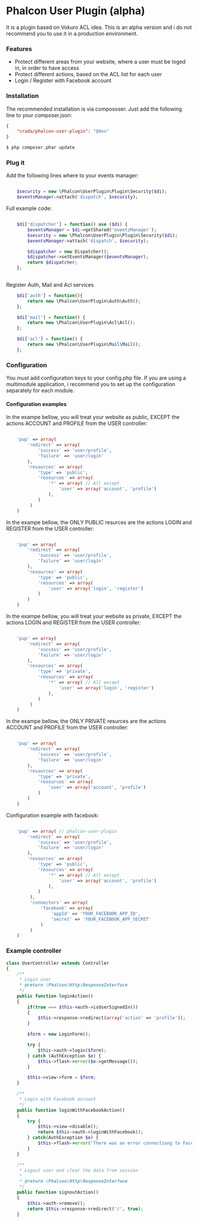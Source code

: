 # Phalcon User Plugin (alpha)

It is a plugin based on Vokuro ACL idea. This is an alpha version and i do not recommend you to use it in 
a production environment.

### Features

- Protect different areas from your website, where a user must be loged in, in order to have access
- Protect different actions, based on the ACL list for each user
- Login / Register with Facebook account

### Installation

The recommended installation is via compososer. Just add the following line to your composer.json:

```json
{
    "crada/phalcon-user-plugin": "@dev"
}
```

```bash
$ php composer.phar update
```

### Plug it

Add the following lines where to your events manager:

```php

    $security = new \Phalcon\UserPlugin\Plugin\Security($di);
    $eventsManager->attach('dispatch', $security);

```

Full example code:

```php

    $di['dispatcher'] = function() use ($di) {
        $eventsManager = $di->getShared('eventsManager');
        $security = new \Phalcon\UserPlugin\Plugin\Security($di);
        $eventsManager->attach('dispatch', $security);

        $dispatcher = new Dispatcher();
        $dispatcher->setEventsManager($eventsManager);
        return $dispatcher;
    };
    
```

Register Auth, Mail and Acl services

```php
    $di['auth'] = function(){
        return new \Phalcon\UserPlugin\Auth\Auth();
    };

    $di['mail'] = function() {
        return new \Phalcon\UserPlugin\Acl\Acl();
    };

    $di['acl'] = function() {
        return new \Phalcon\UserPlugin\Mail\Mail();
    };
```

### Configuration

You must add configuration keys to your config.php file. If you are using a multimodule application, i recommend 
you to set up the configuration separately for each module.

#### Configuration examples

In the exampe bellow, you will treat your website as public, EXCEPT the actions ACCOUNT and PROFILE from the USER 
controller:  

```php

    'pup' => array(
        'redirect' => array(
            'success' => 'user/profile',
            'failure' => 'user/login'
        ),    
        'resources' => array(
            'type' => 'public',
            'resources' => array(
                '*' => array( // All except
                    'user' => array('account', 'profile')
                ),
            )
         )
    )

```

In the exampe bellow, the ONLY PUBLIC resurces are the actions LOGIN and REGISTER from the USER controller:  

```php

    'pup' => array(
        'redirect' => array(
            'success' => 'user/profile',
            'failure' => 'user/login'
        ),    
        'resources' => array(
            'type' => 'public',
            'resources' => array(
                'user' => array('login', 'register')
            )
        )
    )

```

In the exampe bellow, you will treat your website as private, EXCEPT the actions LOGIN and REGISTER from the USER 
controller:    

```php

    'pup' => array(
        'redirect' => array(
            'success' => 'user/profile',
            'failure' => 'user/login'
        ),    
        'resources' => array(
            'type' => 'private',
            'resources' => array(
                '*' => array( // All except
                    'user' => array('login', 'register')
                ),
            )
         )
    )

```

In the exampe bellow, the ONLY PRIVATE resurces are the actions ACCOUNT and PROFILE from the USER controller:  

```php

    'pup' => array(
        'redirect' => array(
            'success' => 'user/profile',
            'failure' => 'user/login'
        ),    
        'resources' => array(
            'type' => 'private',
            'resources' => array(
                'user' => array('account', 'profile')
            )
        )
    )

```

Configuration example with facebook:

```php

    'pup' => array( // phalcon-user-plugin
        'redirect' => array(
            'success' => 'user/profile',
            'failure' => 'user/login'
        ),    
        'resources' => array(
            'type' => 'public',
            'resources' => array(
                '*' => array( // All except
                    'user' => array('account', 'profile')
                ),
            )
         ),
         'connectors' => array(
             'facebook' => array(
                 'appId' => 'YOUR_FACEBOOK_APP_ID',
                 'secret' => 'YOUR_FACEBOOK_APP_SECRET'
             )
         )
    )

```

### Example controller

```php
class UserController extends Controller
{
    /**
     * Login user
     * @return \Phalcon\Http\ResponseInterface
     */
    public function loginAction()
    {
        if(true === $this->auth->isUserSignedIn())
        {
            $this->response->redirect(array('action' => 'profile'));
        }

        $form = new LoginForm();

        try {
            $this->auth->login($form);
        } catch (AuthException $e) {
            $this->flash->error($e->getMessage());
        }

        $this->view->form = $form;
    }

    /**
     * Login with Facebook account
     */
    public function loginWithFacebookAction()
    {
        try {
            $this->view->disable();
            return $this->auth->loginWithFacebook();
        } catch(AuthException $e) {
            $this->flash->error('There was an error connectiong to Facebook.');
        }
    }

    /**
     * Logout user and clear the data from session
     *
     * @return \Phalcon\Http\ResponseInterface
     */
    public function signoutAction()
    {
        $this->auth->remove();
        return $this->response->redirect('/', true);
    }
```


